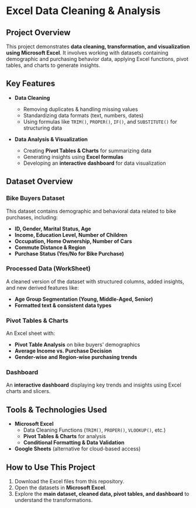 # Excel Data Cleaning & Analysis

## Project Overview  
This project demonstrates **data cleaning, transformation, and visualization using Microsoft Excel**. It involves working with datasets containing demographic and purchasing behavior data, applying Excel functions, pivot tables, and charts to generate insights.  

## Key Features  
- **Data Cleaning**  
  - Removing duplicates & handling missing values  
  - Standardizing data formats (text, numbers, dates)  
  - Using formulas like `TRIM()`, `PROPER()`, `IF()`, and `SUBSTITUTE()` for structuring data  

- **Data Analysis & Visualization**  
  - Creating **Pivot Tables & Charts** for summarizing data  
  - Generating insights using **Excel formulas**  
  - Developing an **interactive dashboard** for data visualization  

## Dataset Overview  
### **Bike Buyers Dataset**  
This dataset contains demographic and behavioral data related to bike purchases, including:  
- **ID, Gender, Marital Status, Age**  
- **Income, Education Level, Number of Children**  
- **Occupation, Home Ownership, Number of Cars**  
- **Commute Distance & Region**  
- **Purchase Status (Yes/No for Bike Purchase)**  

### **Processed Data (WorkSheet)**  
A cleaned version of the dataset with structured columns, added insights, and new derived features like:  
- **Age Group Segmentation (Young, Middle-Aged, Senior)**  
- **Formatted text & consistent data types**  

### **Pivot Tables & Charts**  
An Excel sheet with:  
- **Pivot Table Analysis** on bike buyers' demographics  
- **Average Income vs. Purchase Decision**  
- **Gender-wise and Region-wise purchasing trends**  

### **Dashboard**  
An **interactive dashboard** displaying key trends and insights using Excel charts and slicers.  

## Tools & Technologies Used  
- **Microsoft Excel**  
  - Data Cleaning Functions (`TRIM()`, `PROPER()`, `VLOOKUP()`, etc.)  
  - **Pivot Tables & Charts** for analysis  
  - **Conditional Formatting & Data Validation**  
- **Google Sheets** (alternative for cloud-based access)  

## How to Use This Project  
1. Download the Excel files from this repository.  
2. Open the datasets in **Microsoft Excel**.  
3. Explore the **main dataset, cleaned data, pivot tables, and dashboard** to understand the transformations.


